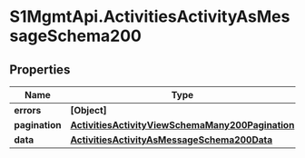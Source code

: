 # S1MgmtApi.ActivitiesActivityAsMessageSchema200

## Properties
Name | Type | Description | Notes
------------ | ------------- | ------------- | -------------
**errors** | **[Object]** | Errors | [optional] 
**pagination** | [**ActivitiesActivityViewSchemaMany200Pagination**](ActivitiesActivityViewSchemaMany200Pagination.md) |  | 
**data** | [**ActivitiesActivityAsMessageSchema200Data**](ActivitiesActivityAsMessageSchema200Data.md) |  | [optional] 


